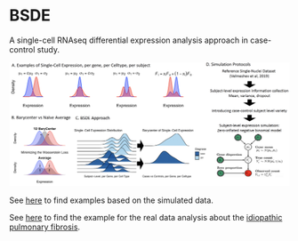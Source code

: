 # BSDE
A single-cell RNAseq differential expression analysis approach in case-control study.


![alt text](https://github.com/mqzhanglab/BSDE/blob/main/data/Fig1.png?raw=true)


See [here](https://github.com/mqzhanglab/BSDE/blob/main/simulation/simulation.html) to find examples based on the simulated data.

See [here](https://github.com/mqzhanglab/BSDE/blob/main/realdata_analysis/IPF_data_analysis.html) to find the example for the real data analysis about the [idiopathic pulmonary fibrosis](https://www.ncbi.nlm.nih.gov/pmc/articles/PMC5135277/).
